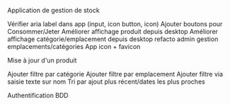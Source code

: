 Application de gestion de stock

Vérifier aria label dans app (input, icon button, icon)
Ajouter boutons pour Consommer/Jeter
Améliorer affichage produit depuis desktop
Améliorer affichage catégorie/emplacement depuis desktop
refacto admin gestion emplacements/catégories
App icon + favicon

Mise à jour d'un produit

Ajouter filtre par catégorie
Ajouter filtre par emplacement
Ajouter filtre via saisie texte sur nom
Tri par ajout plus récent/dates les plus proches

Authentification
BDD
